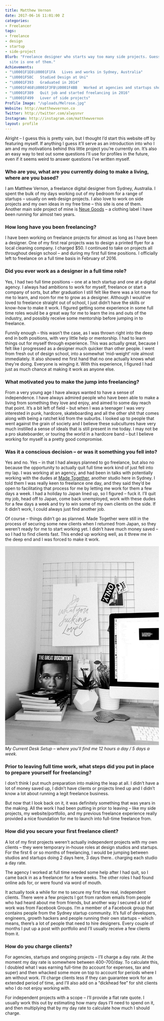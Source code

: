 ```yaml
---
title: Matthew Vernon
date: 2017-06-16 11:01:00 Z
categories:
- Freelancer
tags:
- freelance
- design
- startup
- side-project
Blurb: "Freelance designer who starts way too many side projects. Guess what? \LThis
  site is one of them."
Achievements:
- "\U0001F1E6\U0001F1FA   Lives and works in Sydney, Australia"
- "\U0001F58C   Studied Design at Uni"
- "\U0001F393   Graduated in 2014"
- "\U0001F468\U0001F3FB‍\U0001F4BB   Worked at agencies and startups shortly after"
- "\U0001F389   Quit job and started freelancing in 2016"
- "\U0001F499   Lover of side projects"
Profile Image: "/uploads/Melrose.jpg"
Website: http://matthewvernon.co
Twitter: http://twitter.com/alwysnvr
Instagram: http://instagram.com/matthewvernon
layout: profile
---
```


Alright – I guess this is pretty vain, but I thought I’d start this website off by featuring myself. If anything I guess it’ll serve as an introduction into who I am and my motivations behind this little project you’re currently on. It’s also an easy way to test out some questions I’ll use for profiles in the future, even if it seems weird to answer questions I've written myself.


### Who are you, what are you currently doing to make a living, where are you based?

I am Matthew Vernon, a freelance digital designer from Sydney, Australia. I spent the bulk of my days working out of my bedroom for a range of startups – usually on web design projects. I also love to work on side projects and my own ideas in my free time – this site is one of them. Another main side project of mine is [Neue Goods](http://neuegoods.com) – a clothing label I have been running for almost two years.


### How long have you been freelancing?

I have been working on freelance projects for almost as long as I have been a designer. One of my first real projects was to design a printed flyer for a local cleaning company. I charged $50. I continued to take on projects all throughout design school – and during my first full time positions. I officially left to freelance on a full time basis in February of 2016.


### Did you ever work as a designer in a full time role?

Yes, I had two full time positions – one at a tech startup and one at a digital agency. I always had ambitions to work for myself, freelance or start a company of sorts, but after graduation I still felt like there was a lot more for me to learn, and room for me to grow as a designer. Although I would’ve loved to freelance straight out of school, I just didn’t have the skills or know-how to make it work. I figured getting some experience in some full time roles would be a great way for me to learn the ins and outs of the industry, and possibly receive some mentorship before jumping in to freelance.

Funnily enough – this wasn’t the case, as I was thrown right into the deep end in both positions, with very little help or mentorship. I had to learn things out for myself through experience. This was actually great, because I felt like I progressed as a designer much quicker than other people. I went from fresh out of design school, into a somewhat ‘mid-weight’ role almost immediately. It also showed me first hand that no one actually knows what they're doing. Everyone is winging it. With this experience, I figured I had just as much chance at making it work as anyone else. 

### What motivated you to make the jump into freelancing?

From a very young age I have always wanted to have a sense of independence. I have always admired people who have been able to make a living from something they love and enjoy, and aimed to some day reach that point. It’s a bit left of field – but when I was a teenager I was very interested in punk, hardcore, skateboarding and all the other shit that comes along with being a ratchet kid from the suburbs. I looked up to people that went against the grain of society and I believe these subcultures have very much instilled a sense of ideals that is still present in me today. I may not be a pro skateboarder, or touring the world in a hardcore band – but I believe working for myself is a pretty good compromise.


### Was it a conscious decision – or was it something you fell into?

Yes and no. Yes – in that I had always planned to go freelance, but also no because the opportunity to actually quit full time work kind of just fell into my lap. I was working at an agency, and had been in talks with potentially working with the dudes at [Made Together](http://madetogether.com.au), another studio here in Sydney. I told them I was really keen to freelance one day, and they said they’d be open to facilitating that process for me by letting me work for them a few days a week. I had a holiday to Japan lined up, so I figured – fuck it. I’ll quit my job, head off to Japan, come back unemployed, work with these dudes for a few days a week and try to win some of my own clients on the side. If it didn’t work, I could always just find another job.

Of course – things didn’t go as planned. Made Together were still in the process of securing some new clients when I returned from Japan, so they weren’t ready for me to start working yet. I didn’t have much money saved – so I had to find clients fast. This ended up working well, as it threw me in the deep end and I was forced to make it work.

![IMG_0082.jpg](/uploads/IMG_0082.jpg)
*My Current Desk Setup – where you'll find me 12 hours a day / 5 days a week.*



### Prior to leaving full time work, what steps did you put in place to prepare yourself for freelancing?

I don’t think I put much preparation into making the leap at all. I didn’t have a lot of money saved up, I didn’t have clients or projects lined up and I didn’t know a lot about running a legit freelance business.

But now that I look back on it, it was definitely something that was years in the making. All the work I had been putting in prior to leaving – like my side projects, my website/portfolio, and my previous freelance experience really provided a nice foundation for me to launch into full-time freelance from.


### How did you secure your first freelance client?

A lot of my first projects weren’t actually independent projects with my own clients – they were temporary in-house roles at design studios and startups. For the first 6 or so months of freelancing, I would be jumping between studios and startups doing 2 days here, 3 days there.. charging each studio a day rate.

The agency I worked at full time needed some help after I had quit, so I came back in as a freelancer for a few weeks. The other roles I had found online ads for, or were found via word of mouth.

It actually took a while for me to secure my first few real, independent clients. There were a few projects I got from random emails from people who had heard about me from friends, but another way I secured a lot of work was from Facebook Groups. I’m a member of a Facebook group that contains people from the Sydney startup community. It’s full of developers, engineers, growth hackers and people running their own startups – which means, there’s a lot of people that need to hire designers. Every couple of months I put up a post with portfolio and I’ll usually receive a few clients from it.


### How do you charge clients?

For agencies, startups and ongoing projects – I’ll charge a day rate. At the moment my day rate is somewhere between $400–$700/day. To calculate this, I doubled what I was earning full-time (to account for expenses, tax and super) and then whacked some more on top to account for periods where I am without work. I’ll charge clients less if they can guarantee work for an extended period of time, and I’ll also add on a “dickhead fee” for shit clients who I do not enjoy working with.

For independent projects with a scope – I’ll provide a flat rate quote. I usually work this out by estimating how many days I’ll need to spend on it, and then multiplying that by my day rate to calculate how much I should charge.